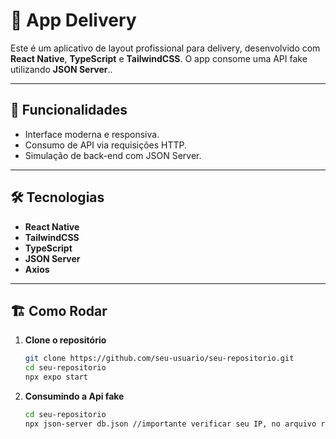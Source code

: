 # 📱 **App Delivery**

Este é um aplicativo de layout profissional para delivery, desenvolvido com **React Native**, **TypeScript** e **TailwindCSS**. O app consome uma API fake utilizando **JSON Server**..

---

## 🚀 **Funcionalidades**

- Interface moderna e responsiva.
- Consumo de API via requisições HTTP.
- Simulação de back-end com JSON Server.

---

## 🛠️ **Tecnologias**

- **React Native**
- **TailwindCSS**
- **TypeScript**
- **JSON Server**
- **Axios**

---

## 🏗️ **Como Rodar**

1. **Clone o repositório**  
   ```bash
   git clone https://github.com/seu-usuario/seu-repositorio.git
   cd seu-repositorio
   npx expo start

2. **Consumindo a Api fake**  
   ```bash
   cd seu-repositorio
   npx json-server db.json //importante verificar seu IP, no arquivo restaurants

